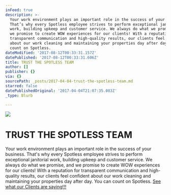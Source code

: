```yaml
---
inFeed: true
description: >-
  Your work environment plays an important role in the success of your business.
  That’s why every Spotless employee strives to perform exceptional janitorial
  work, building upkeep and customer service. We always do what we promise, and
  we promise to create WOW experiences for our clients! With a reputation for
  transparent communication and high-quality results, our clients feel confident
  about our work cleaning and maintaining your properties day after day. You can
  count on Spotless.
dateModified: '2017-08-12T00:33:31.157Z'
datePublished: '2017-08-12T00:33:31.606Z'
title: TRUST THE SPOTLESS TEAM
author: []
publisher: {}
via: {}
sourcePath: _posts/2017-04-04-trust-the-spotless-team.md
starred: false
datePublishedOriginal: '2017-04-04T21:07:35.083Z'
_type: Blurb

---
```

![](https://the-grid-user-content.s3-us-west-2.amazonaws.com/77e2a2b7-556b-4911-ba24-ed748c7235f6.png)

# TRUST THE SPOTLESS TEAM

Your work environment plays an important role in the success of your business. That's why every Spotless employee strives to perform exceptional janitorial work, building upkeep and customer service. We always do what we promise, and we promise to create WOW experiences for our clients! With a reputation for transparent communication and high-quality results, our clients feel confident about our work cleaning and maintaining your properties day after day. You can count on Spotless.
[See what our Clients are saying!!!][0]

[0]: http://blueox.co/testimonials.php